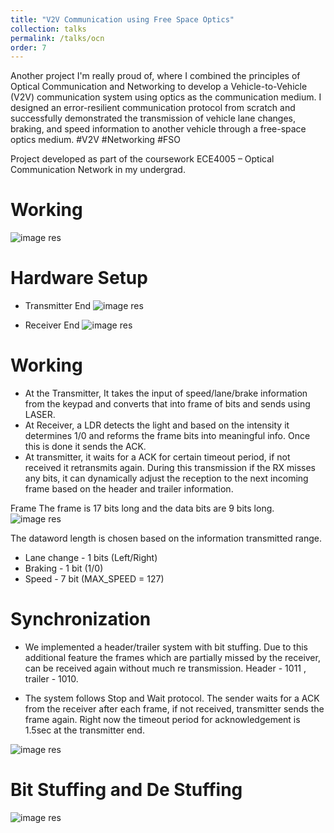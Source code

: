 ```yaml
---
title: "V2V Communication using Free Space Optics"
collection: talks
permalink: /talks/ocn
order: 7
---
```


Another project I'm really proud of, where I combined the principles of Optical Communication and Networking to develop a Vehicle-to-Vehicle (V2V) communication system using optics as the communication medium. I designed an error-resilient communication protocol from scratch and successfully demonstrated the transmission of vehicle lane changes, braking, and speed information to another vehicle through a free-space optics medium. #V2V #Networking #FSO

Project developed as part of the coursework ECE4005 – Optical Communication Network in my undergrad. 

Working
===
![image res](../../images/ocn_block.png)

Hardware Setup
===
* Transmitter End 
![image res](../../images/ocn_cir1.png)

* Receiver End 
![image res](../../images/ocn_cir2.png)

Working
===
* At the Transmitter, It takes the input of speed/lane/brake information from the keypad and 
converts that into frame of bits and sends using LASER. 
* At Receiver, a LDR detects the light and based on the intensity it determines 1/0 and reforms 
the frame bits into meaningful info. Once this is done it sends the ACK. 
* At transmitter, it waits for a ACK for certain timeout period, if not received it retransmits 
again. During this transmission if the RX misses any bits, it can dynamically adjust the 
reception to the next incoming frame based on the header and trailer information. 

Frame 
The frame is 17 bits long and the data bits are 9 bits long.  
![image res](../../images/ocn_frame.png)

The dataword length is chosen based on the information transmitted range.  
- Lane change - 1 bits (Left/Right) 
- Braking - 1 bit (1/0) 
- Speed - 7 bit (MAX_SPEED = 127)

Synchronization 
===

* We implemented a header/trailer system with bit stuffing. Due to this additional feature the 
frames which are partially missed by the receiver, can be received again without much re
transmission. Header - 1011 , trailer - 1010. 
 
* The system follows Stop and Wait protocol.  The sender waits for a ACK from the receiver 
after each frame, if not received, transmitter sends the frame again. Right now the timeout 
period for acknowledgement is 1.5sec at the transmitter end.

![image res](../../images/ocn_op.jpg)

Bit Stuffing and De Stuffing 
===
![image res](../../images/ocn_op2.jpg)

